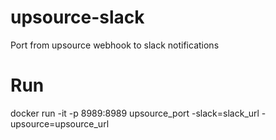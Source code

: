 # upsource-slack

Port from upsource webhook to slack notifications

# Run
docker run -it -p 8989:8989 upsource_port -slack=slack_url -upsource=upsource_url
